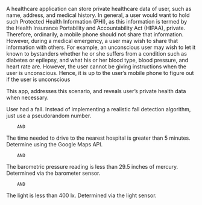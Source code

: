 A healthcare application can store private healthcare data of user, such as name, address, and
medical history. In general, a user would want to hold such Protected Health Information (PHI),
as this information is termed by the Health Insurance Portability and Accountability Act (HIPAA),
private. Therefore, ordinarily, a mobile phone should not share that information.
However, during a medical emergency, a user may wish to share that information with others.
For example, an unconscious user may wish to let it known to bystanders whether he or she
suffers from a condition such as diabetes or epilepsy, and what his or her blood type, blood
pressure, and heart rate are. However, the user cannot be giving instructions when the user is
unconscious. Hence, it is up to the user’s mobile phone to figure out if the user is unconscious

This app, addresses this scenario, and reveals user’s private health data when necessary.

User had a fall. Instead of implementing a realistic fall detection algorithm, just use a
pseudorandom number.

        AND

The time needed to drive to the nearest hospital is greater than 5 minutes. Determine
using the Google Maps API.
        
        AND

The barometric pressure reading is less than 29.5 inches of mercury. Determined via the
barometer sensor.

        AND

The light is less than 400 lx. Determined via the light sensor.
